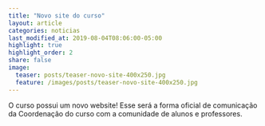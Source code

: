 ```yaml
---
title: "Novo site do curso"
layout: article
categories: noticias
last_modified_at: 2019-08-04T08:06:00-05:00
highlight: true
highlight_order: 2
share: false
image:
  teaser: posts/teaser-novo-site-400x250.jpg
  feature: /images/posts/teaser-novo-site-400x250.jpg
---
```


O curso possui um novo website! Esse será a forma oficial de comunicação da Coordenação do curso com a comunidade de alunos e professores. 